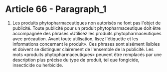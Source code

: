 # Article 66 - Paragraph_1

1. Les produits phytopharmaceutiques non autorisés ne font pas l'objet de publicité. Toute publicité pour un produit phytopharmaceutique doit être accompagnée des phrases «Utilisez les produits phytopharmaceutiques avec précaution. Avant toute utilisation, lisez l'étiquette et les informations concernant le produit». Ces phrases sont aisément lisibles et doivent se distinguer clairement de l'ensemble de la publicité. Les mots «produits phytopharmaceutiques» peuvent être remplacés par une description plus précise du type de produit, tel que fongicide, insecticide ou herbicide.